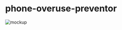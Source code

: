 # phone-overuse-preventor

<img src='https://imgur.com/P0Sqt0V.jpg' title='mockup' width='' alt='mockup' />
